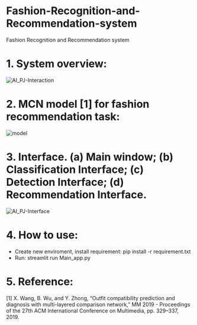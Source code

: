 # Fashion-Recognition-and-Recommendation-system
Fashion Recognition and Recommendation system
# 1. System overview:
![AI_PJ-Interaction](https://user-images.githubusercontent.com/35287087/206892877-8732efec-d4f9-44c5-a325-099bec07d89a.png)

# 2. MCN model [1] for fashion recommendation task:
![model](https://user-images.githubusercontent.com/35287087/206892914-1291258b-adad-4e53-914d-8e45ec7c489b.png)

# 3. Interface. (a) Main window; (b) Classification Interface; (c) Detection Interface; (d) Recommendation Interface.
![AI_PJ-Interface](https://user-images.githubusercontent.com/35287087/206892948-69aced18-f6e5-47e9-bc1e-36ca0803fdd4.png)

# 4. How to use:
- Create new enviroment, install requirement: pip install -r requirement.txt
- Run: streamlit run Main_app.py 

# 5. Reference:
[1] X. Wang, B. Wu, and Y. Zhong, “Outfit compatibility prediction and diagnosis with multi-layered comparison network,” MM 2019 - Proceedings of the 27th ACM International Conference on Multimedia, pp. 329–337, 2019.
